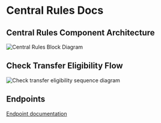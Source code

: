 # Central Rules Docs

## Central Rules Component Architecture

![Central Rules Block Diagram](./central_rules_block_diagram.png)

## Check Transfer Eligibility Flow

![Check transfer eligibility sequence diagram](./central_rules_sequence_transfer_eligibility.png)

## Endpoints

[Endpoint documentation](./central_rules_endpoints.md)